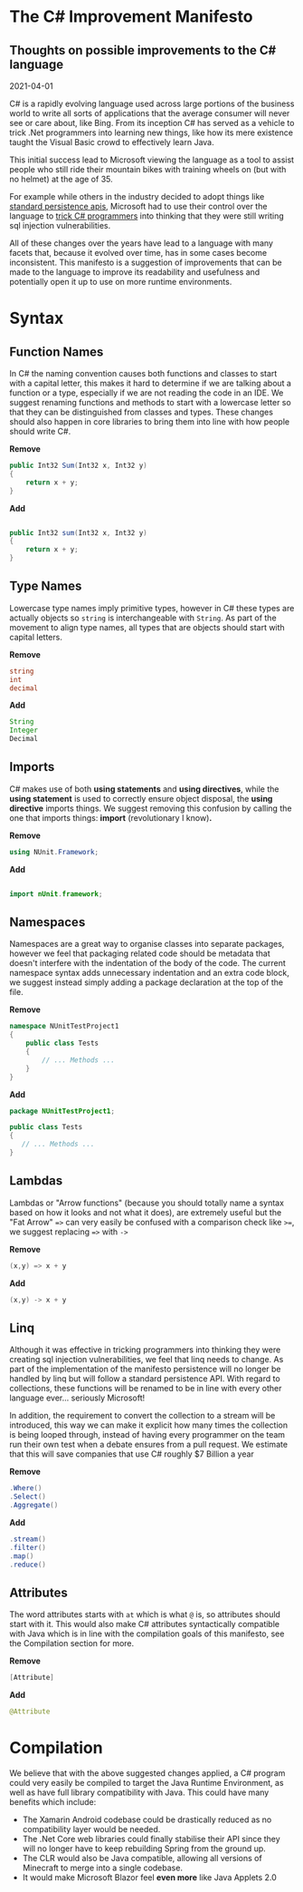 <h1 class="title"> The C# Improvement Manifesto </h1>
<h2 class="subtitle">Thoughts on possible improvements to the C# language</h2>
<span class="date">2021-04-01</span>

C# is a rapidly evolving language used across large portions of the business world to write all sorts of applications that the average consumer will never see or care about, like Bing. From its inception C# has served as a vehicle to trick .Net programmers into learning new things, like how its mere existence taught the Visual Basic crowd to effectively learn Java.

This initial success lead to Microsoft viewing the language as a tool to assist people who still ride their mountain bikes with training wheels on (but with no helmet) at the age of 35.

For example while others in the industry decided to adopt things like [standard persistence apis](https://en.wikipedia.org/wiki/Java_Persistence_API), Microsoft had to use their control over the language to [trick C# programmers](https://www.entityframeworktutorial.net/Querying-with-EDM.aspx) into thinking that they were still writing sql injection vulnerabilities. 

All of these changes over the years have lead to a language with many facets that, because it evolved over time, has in some cases become inconsistent. This manifesto is a suggestion of improvements that can be made to the language to improve its readability and usefulness and potentially open it up to use on more runtime environments.

# Syntax

## Function Names

In C# the naming convention causes both functions and classes to start with a capital letter, this makes it hard to determine if we are talking about a function or a type, especially if we are not reading the code in an IDE. We suggest renaming functions and methods to start with a lowercase letter so that they can be distinguished from classes and types. These changes should also happen in core libraries to bring them into line with how people should write C#.

**Remove**

```csharp
public Int32 Sum(Int32 x, Int32 y)
{
	return x + y;
}
```

**Add**

```java

public Int32 sum(Int32 x, Int32 y) 
{
	return x + y;
}
```

## Type Names

Lowercase type names imply primitive types, however in C# these types are actually objects so `string` is interchangeable with `String`. As part of the movement to align type names, all types that are objects should start with capital letters.

**Remove**

```csharp
string
int 
decimal
```

**Add**

```java
String
Integer
Decimal
```

## Imports

C# makes use of both **using statements** and **using directives**, while the **using statement** is used to correctly ensure object disposal, the **using directive** imports things. We suggest removing this confusion by calling the one that imports things: **import** (revolutionary I know)**.**

**Remove**

```csharp
using NUnit.Framework;
```

**Add**

```java

import nUnit.framework;
```

## Namespaces

Namespaces are a great way to organise classes into separate packages, however we feel that packaging related code should be metadata that doesn't interfere with the indentation of the body of the code. The current namespace syntax adds unnecessary indentation and an extra code block, we suggest instead simply adding a package declaration at the top of the file.

**Remove**

```csharp
namespace NUnitTestProject1
{
    public class Tests
    {
        // ... Methods ...
    }
}
```

**Add**

```java
package NUnitTestProject1;

public class Tests
{
   // ... Methods ...
}
```

## Lambdas

Lambdas or "Arrow functions" (because you should totally name a syntax based on how it looks and not what it does), are extremely useful but the "Fat Arrow" `=>` can very easily be confused with a comparison check like `>=`, we suggest replacing `=>` with `->`

**Remove**

```csharp
(x,y) => x + y
```

**Add**

```java
(x,y) -> x + y
```

## Linq

Although it was effective in tricking programmers into thinking they were creating sql injection vulnerabilities, we feel that linq needs to change. As part of the implementation of the manifesto persistence will no longer be handled by linq but will follow a standard persistence API. With regard to collections, these functions will be renamed to be in line with every other language ever... seriously Microsoft!

In addition, the requirement to convert the collection to a stream will be introduced, this way we can make it explicit how many times the collection is being looped through, instead of having every programmer on the team run their own test when a debate ensures from a pull request. We estimate that this will save companies that use C# roughly $7 Billion a year 

**Remove**

```csharp
.Where()
.Select()
.Aggregate()
```

**Add**

```java
.stream()
.filter()
.map()
.reduce()
```

## Attributes

The word attributes starts with `at` which is what `@` is, so attributes should start with it. This would also make C# attributes syntactically compatible with Java which is in line with the compilation goals of this manifesto, see the Compilation section for more.

**Remove**

```csharp
[Attribute]
```

**Add**

```java
@Attribute
```

# Compilation

We believe that with the above suggested changes applied, a C# program could very easily be compiled to target the Java Runtime Environment, as well as have full library compatibility with Java. This could have many benefits which include:

- The Xamarin Android codebase could be drastically reduced as no compatibility layer would be needed.
- The .Net Core web libraries could finally stabilise their API since they will no longer have to keep rebuilding Spring from the ground up.
- The CLR would also be Java compatible, allowing all versions of Minecraft to merge into a single codebase.
- It would make Microsoft Blazor feel **even more** like Java Applets 2.0